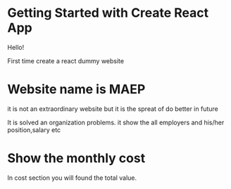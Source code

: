 # Getting Started with Create React App

Hello!

First time create a react dummy website

# Website name is MAEP

it is not an extraordinary  website but it is the spreat of do better in future

It is solved an organization problems. it show the all employers and his/her position,salary etc

# Show the monthly cost 
In cost section you will found the total value.


